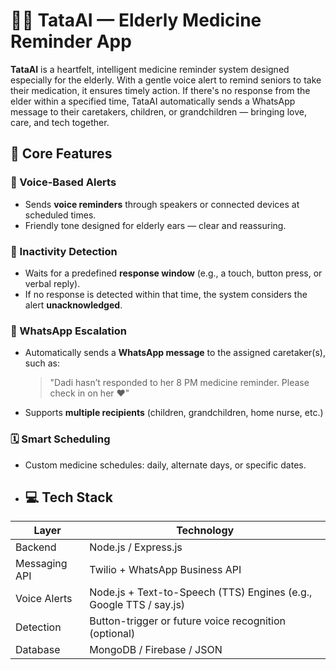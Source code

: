 # 🧓💊 TataAI — Elderly Medicine Reminder App

**TataAI** is a heartfelt, intelligent medicine reminder system designed especially for the elderly. With a gentle voice alert to remind seniors to take their medication, it ensures timely action. If there's no response from the elder within a specified time, TataAI automatically sends a WhatsApp message to their caretakers, children, or grandchildren — bringing love, care, and tech together.

## 🌟 Core Features

### 🎤 Voice-Based Alerts
- Sends **voice reminders** through speakers or connected devices at scheduled times.
- Friendly tone designed for elderly ears — clear and reassuring.

### 🧠 Inactivity Detection
- Waits for a predefined **response window** (e.g., a touch, button press, or verbal reply).
- If no response is detected within that time, the system considers the alert **unacknowledged**.

### 📲 WhatsApp Escalation
- Automatically sends a **WhatsApp message** to the assigned caretaker(s), such as:
  > "Dadi hasn’t responded to her 8 PM medicine reminder. Please check in on her ❤️"
- Supports **multiple recipients** (children, grandchildren, home nurse, etc.)

### 🗓️ Smart Scheduling
- Custom medicine schedules: daily, alternate days, or specific dates.

- ## 💻 Tech Stack

| Layer         | Technology                        |
|---------------|------------------------------------|
| Backend       | Node.js / Express.js              |
| Messaging API | Twilio + WhatsApp Business API    |
| Voice Alerts  | Node.js + Text-to-Speech (TTS) Engines (e.g., Google TTS / say.js) |
| Detection     | Button-trigger or future voice recognition (optional) |
| Database      | MongoDB / Firebase / JSON         |
